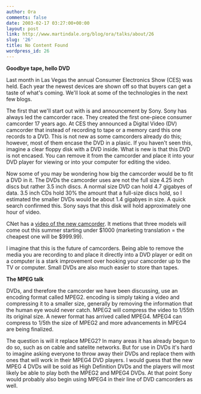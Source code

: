 ```yaml
---
author: Ora
comments: false
date: 2003-02-17 03:27:00+00:00
layout: post
link: http://www.martindale.org/blog/ora/talks/about/26
slug: '26'
title: No Content Found
wordpress_id: 26
---
```


**Goodbye tape, hello DVD**
  
Last month in Las Vegas the annual Consumer Electronics Show (CES) was held. Each year the newest devices are shown off so that buyers can get a taste of what's coming. We'll look at some of the technologies in the next few blogs.
  

  
The first that we'll start out with is and announcement by Sony. Sony has always led the camcorder race. They created the first one-piece consumer camcorder 17 years ago. At CES they announced a Digital Video (DV) camcorder that instead of recording to tape or a memory card this one records to a DVD. This is not new as some camcorders already do this; however, most of them encase the DVD in a plasic. If you haven't seen this, imagine a clear floppy disk with a DVD inside. What is new is that this DVD is not encased. You can remove it from the camcorder and place it into your DVD player for viewing or into your computer for editing the video. 
  

  
Now some of you may be wondering how big the camcorder would be to fit a DVD in it. The DVDs the camcorder uses are not the full size 4.25 inch discs but rather 3.5 inch discs. A normal size DVD can hold 4.7 gigabyes of data. 3.5 inch CDs hold 30% the amount that a full-size discs hold, so I estimated the smaller DVDs would be about 1.4 gigabyes in size. A quick search confirmed this. Sony says that this disk will hold approximately one hour of video.
  

  
CNet has a [video of the new camcorder](http://news.com.com/1601-2-980374.html). It metions that three models will come out this summer starting under $1000 (marketing translation =  the cheapest one will be $999.99).
  

  
I imagine that this is the future of camcorders. Being able to remove the media you are recording to and place it directly into a DVD player or edit on a computer is a stark improvement over hooking your camcorder up to the TV or computer. Small DVDs are also much easier to store than tapes.
  

  
**The MPEG talk**
  
DVDs, and therefore the camcorder we have been discussing, use an encoding format called MPEG2. encoding is simply taking a video and compressing it to a smaller size, generally by removing the information that the human eye would never catch. MPEG2 will compress the video to 1/55th its original size. A newer format has arrived called MPEG4. MPEG4 can compress to 1/5th the size of MPEG2 and more advancements in MPEG4 are being finalized. 
  

  
The question is will it replace MPEG2? In many areas it has already begun to do so, such as on cable and satelite networks. But for use in DVDs it's hard to imagine asking everyone to throw away their DVDs and replace them with ones that will work in their MPEG4 DVD players. I would guess that the new MPEG 4 DVDs will be sold as High Definition DVDs and the players will most likely be able to play both the MPEG2 and MPEG4 DVDs. At that point Sony would probably also begin using MPEG4 in their line of DVD camcorders as well.
